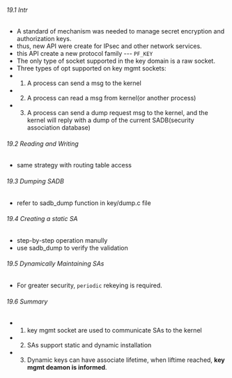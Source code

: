 ###### 19.1 Intr

* A standard of mechanism was needed to manage secret encryption and authorization keys.
* thus, new API were create for IPsec and other network services.
* this API create a new protocol family --- `PF_KEY`
* The only type of socket supported in the key domain is a raw socket.
* Three types of opt supported on key mgmt sockets:
* 1. A process can send a msg to the kernel
* 2. A process can read a msg from kernel(or another process)
* 3. A process can send a dump request msg to the kernel, and the kernel will reply with a dump of the current SADB(security association database)


###### 19.2 Reading and Writing

* same strategy with routing table access

###### 19.3 Dumping SADB

* refer to sadb_dump function in key/dump.c file

###### 19.4 Creating a static SA

* step-by-step operation manully
* use sadb_dump to verify the validation

###### 19.5 Dynamically Maintaining SAs

* For greater security, `periodic` rekeying is required.

###### 19.6 Summary

* 1. key mgmt socket are used to communicate SAs to the kernel
* 2. SAs support static and dynamic installation
* 3. Dynamic keys can have associate lifetime, when liftime reached, **key mgmt deamon is informed**.
